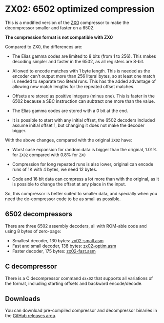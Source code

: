 # ZX02: 6502 optimized compression

This is a modified version of the [ZX0](https://github.com/einar-saukas/ZX0)
compressor to make the decompressor smaller and faster on a 6502.

**The compression format is not compatible with ZX0**

Compared to ZX0, the differences are:

* The Elias gamma codes are limited to 8 bits (from 1 to 256). This makes
  decoding simpler and faster in the 6502, as all registers are 8-bit.

* Allowed to encode matches with 1 byte length. This is needed as the encoder
  can't output more than 256 literal bytes, so at least one match is needed to
  separate two literal runs. This has the added advantage of allowing new
  match lengths for the repeated offset matches.

* Offsets are stored as positive integers (minus one). This is faster in the
  6502 because a SBC instruction can subtract one more than the value.

* The Elias gamma codes are stored with a 0 bit at the end.

* It is possible to start with any initial offset, the 6502 decoders included
  assume initial offset 1, but changing it does not make the decoder bigger.

With the above changes, compared with the original `ZX02` have:

* Worst case expansion for random data is bigger than the original, 1.01% for
  `ZX02` compared with 0.8% for `ZX0`

* Compression for long repeated runs is also lower, original can encode runs
  of 1K with 4 bytes, we need 12 bytes.

* Code and 16 bit data can compress a lot more than with the original, as it
  is possible to change the offset at any place in the input.

So, this compressor is better suited to smaller data, and specially when you
need the de-compressor code to be as small as possible.

## 6502 decompressors

There are three 6502 assembly decoders, all with ROM-able code and using 8
bytes of zero-page:

* Smallest decoder, 130 bytes: [zx02-small.asm](6502/zx02-small.asm)
* Fast and small decoder, 138 bytes: [zx02-optim.asm](6502/zx02-optim.asm)
* Faster decoder, 175 bytes: [zx02-fast.asm](6502/zx02-fast.asm)

## C decompressor

There is a C decompressor command `dzx02` that supports all variations of the
format, including starting offsets and backward encode/decode.

## Downloads

You can download pre-compiled compressor and decompressor binaries in the
[GitHub releases area](https://github.com/dmsc/zx02/releases/).

